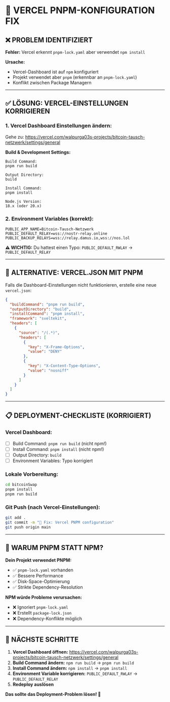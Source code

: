 # 🔧 VERCEL PNPM-KONFIGURATION FIX

## ❌ **PROBLEM IDENTIFIZIERT**

**Fehler:** Vercel erkennt `pnpm-lock.yaml` aber verwendet `npm install`

**Ursache:** 
- Vercel-Dashboard ist auf `npm` konfiguriert
- Projekt verwendet aber `pnpm` (erkennbar an `pnpm-lock.yaml`)
- Konflikt zwischen Package Managern

---

## ✅ **LÖSUNG: VERCEL-EINSTELLUNGEN KORRIGIEREN**

### **1. Vercel Dashboard Einstellungen ändern:**

Gehe zu: https://vercel.com/walpurga03s-projects/bitcoin-tausch-netzwerk/settings/general

**Build & Development Settings:**

```
Build Command:
pnpm run build

Output Directory:
build

Install Command:
pnpm install

Node.js Version:
18.x (oder 20.x)
```

### **2. Environment Variables (korrekt):**

```
PUBLIC_APP_NAME=Bitcoin-Tausch-Netzwerk
PUBLIC_DEFAULT_RELAY=wss://nostr-relay.online
PUBLIC_BACKUP_RELAYS=wss://relay.damus.io,wss://nos.lol
```

**⚠️ WICHTIG:** Du hattest einen Typo: `PUBLIC_DEFAULT_RWLAY` → `PUBLIC_DEFAULT_RELAY`

---

## 🚀 **ALTERNATIVE: VERCEL.JSON MIT PNPM**

Falls die Dashboard-Einstellungen nicht funktionieren, erstelle eine neue `vercel.json`:

```json
{
  "buildCommand": "pnpm run build",
  "outputDirectory": "build",
  "installCommand": "pnpm install",
  "framework": "sveltekit",
  "headers": [
    {
      "source": "/(.*)",
      "headers": [
        {
          "key": "X-Frame-Options",
          "value": "DENY"
        },
        {
          "key": "X-Content-Type-Options",
          "value": "nosniff"
        }
      ]
    }
  ]
}
```

---

## 📋 **DEPLOYMENT-CHECKLISTE (KORRIGIERT)**

### **Vercel Dashboard:**
- [ ] Build Command: `pnpm run build` (nicht npm!)
- [ ] Install Command: `pnpm install` (nicht npm!)
- [ ] Output Directory: `build`
- [ ] Environment Variables: Typo korrigiert

### **Lokale Vorbereitung:**
```bash
cd bitcoinSwap
pnpm install
pnpm run build
```

### **Git Push (nach Vercel-Einstellungen):**
```bash
git add .
git commit -m "🔧 Fix: Vercel PNPM configuration"
git push origin main
```

---

## 🎯 **WARUM PNPM STATT NPM?**

**Dein Projekt verwendet PNPM:**
- ✅ `pnpm-lock.yaml` vorhanden
- ✅ Bessere Performance
- ✅ Disk-Space-Optimierung
- ✅ Strikte Dependency-Resolution

**NPM würde Probleme verursachen:**
- ❌ Ignoriert `pnpm-lock.yaml`
- ❌ Erstellt `package-lock.json`
- ❌ Dependency-Konflikte möglich

---

## 🔄 **NÄCHSTE SCHRITTE**

1. **Vercel Dashboard öffnen:** https://vercel.com/walpurga03s-projects/bitcoin-tausch-netzwerk/settings/general
2. **Build Command ändern:** `npm run build` → `pnpm run build`
3. **Install Command ändern:** `npm install` → `pnpm install`
4. **Environment Variable korrigieren:** `PUBLIC_DEFAULT_RWLAY` → `PUBLIC_DEFAULT_RELAY`
5. **Redeploy auslösen**

**Das sollte das Deployment-Problem lösen! 🚀**